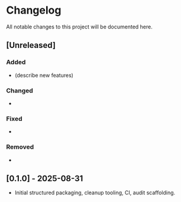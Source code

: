 # Changelog

All notable changes to this project will be documented here.

## [Unreleased]

### Added
- (describe new features)

### Changed
- 

### Fixed
- 

### Removed
- 

## [0.1.0] - 2025-08-31
- Initial structured packaging, cleanup tooling, CI, audit scaffolding.